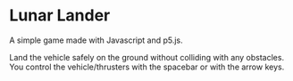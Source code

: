 # Lunar Lander

A simple game made with Javascript and p5.js.

Land the vehicle safely on the ground without colliding with any obstacles. You control the vehicle/thrusters with the spacebar or with the arrow keys.
